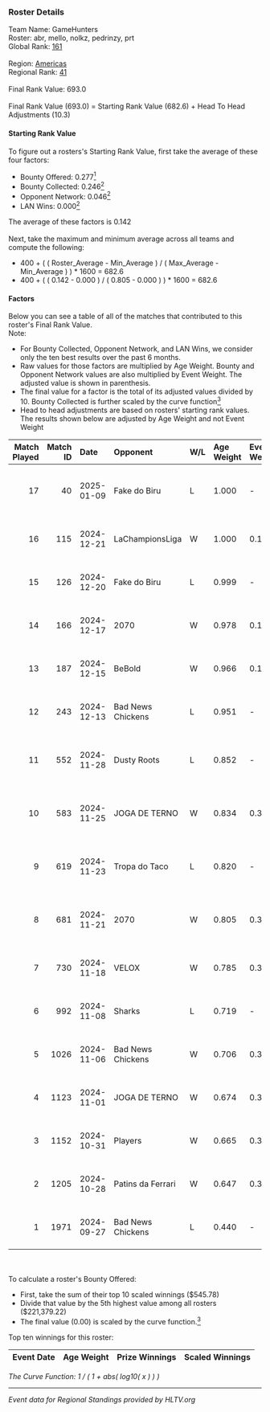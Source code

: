 ### Roster Details<br />
Team Name: GameHunters<br />
Roster: abr, mello, nolkz, pedrinzy, prt<br />
Global Rank: [161](../../standings_global_2025_01_20.md)<br />
<br />
Region: [Americas]( ../../standings_americas_2025_01_20.md)<br />
Regional Rank: [41]( ../../standings_americas_2025_01_20.md)<br />
<br />
Final Rank Value:  693.0<br />
<br />
Final Rank Value (693.0) = Starting Rank Value (682.6) + Head To Head Adjustments (10.3)<br />

#### Starting Rank Value<br />
To figure out a rosters's Starting Rank Value, first take the average of these four factors:<br />
- Bounty Offered: 0.277[<sup>1</sup>](#table2)
- Bounty Collected: 0.246[<sup>2</sup>](#table1)
- Opponent Network: 0.046[<sup>2</sup>](#table1)
- LAN Wins: 0.000[<sup>2</sup>](#table1)

The average of these factors is 0.142<br />
<br />
Next, take the maximum and minimum average across all teams and compute the following:<br />
- 400 + ( ( Roster_Average - Min_Average ) / ( Max_Average - Min_Average ) ) * 1600 = 682.6
- 400 + ( ( 0.142 - 0.000 ) / ( 0.805 - 0.000 ) ) * 1600 = 682.6


#### Factors<br />
Below you can see a table of all of the matches that contributed to this roster's Final Rank Value.<br />
Note:<br />

- For Bounty Collected, Opponent Network, and LAN Wins, we consider only the ten best results over the past 6 months.
- Raw values for those factors are multiplied by Age Weight. Bounty and Opponent Network values are also multiplied by Event Weight. The adjusted value is shown in parenthesis.
- The final value for a factor is the total of its adjusted values divided by 10. Bounty Collected is further scaled by the curve function[<sup>3</sup>](#curveFunction)
- Head to head adjustments are based on rosters' starting rank values. The results shown below are adjusted by Age Weight and not Event Weight
<span id="table1"></span><br />


| Match Played | Match ID | Date       | Opponent          | W/L | Age Weight | Event Weight | Bounty Collected | Opponent Network | LAN Wins  | H2H Adj. | Roster                               |
| -: | -: | :- | :- | :- | :- | :- | :- | :- | :- | -: | :- |
|           17 |       40 | 2025-01-09 | Fake do Biru      | L   | 1.000      | -            | -                | -                | -         |   -19.95 | abr, mello, nolkz, pedrinzy, prt     |
|           16 |      115 | 2024-12-21 | LaChampionsLiga   | W   | 1.000      | 0.143        | 0.009 (0.001)    | 0.125 (0.018)    | 0 (0.000) |    11.04 | abr, Lich, mello, pedrinzy, prt      |
|           15 |      126 | 2024-12-20 | Fake do Biru      | L   | 0.999      | -            | -                | -                | -         |   -21.13 | abr, Lich, mello, pedrinzy, prt      |
|           14 |      166 | 2024-12-17 | 2070              | W   | 0.978      | 0.143        | 0.003 (0.000)    | 0.222 (0.031)    | 0 (0.000) |    12.45 | abr, Lich, mello, pedrinzy, prt      |
|           13 |      187 | 2024-12-15 | BeBold            | W   | 0.966      | 0.143        | 0.000 (0.000)    | 0.050 (0.007)    | 0 (0.000) |     6.55 | abr, Lich, mello, pedrinzy, prt      |
|           12 |      243 | 2024-12-13 | Bad News Chickens | L   | 0.951      | -            | -                | -                | -         |   -16.27 | abr, Lich, mello, pedrinzy, prt      |
|           11 |      552 | 2024-11-28 | Dusty Roots       | L   | 0.852      | -            | -                | -                | -         |    -9.46 | cerolzin, Lich, mello, pedrinzy, prt |
|           10 |      583 | 2024-11-25 | JOGA DE TERNO     | W   | 0.834      | 0.371        | 0.000 (0.000)    | 0.149 (0.046)    | 0 (0.000) |     9.05 | cerolzin, Lich, mello, pedrinzy, prt |
|            9 |      619 | 2024-11-23 | Tropa do Taco     | L   | 0.820      | -            | -                | -                | -         |   -10.53 | cerolzin, Lich, mello, pedrinzy, prt |
|            8 |      681 | 2024-11-21 | 2070              | W   | 0.805      | 0.371        | 0.003 (0.001)    | 0.222 (0.066)    | 0 (0.000) |    10.27 | cerolzin, Lich, mello, pedrinzy, prt |
|            7 |      730 | 2024-11-18 | VELOX             | W   | 0.785      | 0.371        | 0.000 (0.000)    | 0.158 (0.046)    | 0 (0.000) |     6.44 | abr, Lich, mello, pedrinzy, prt      |
|            6 |      992 | 2024-11-08 | Sharks            | L   | 0.719      | -            | -                | -                | -         |    -1.57 | abr, Lich, mello, pedrinzy, prt      |
|            5 |     1026 | 2024-11-06 | Bad News Chickens | W   | 0.706      | 0.371        | 0.008 (0.002)    | 0.240 (0.063)    | 0 (0.000) |    10.83 | abr, Lich, mello, pedrinzy, prt      |
|            4 |     1123 | 2024-11-01 | JOGA DE TERNO     | W   | 0.674      | 0.371        | 0.000 (0.000)    | 0.149 (0.037)    | 0 (0.000) |     8.35 | abr, Lich, mello, pedrinzy, prt      |
|            3 |     1152 | 2024-10-31 | Players           | W   | 0.665      | 0.371        | 0.014 (0.003)    | 0.409 (0.101)    | 0 (0.000) |    11.51 | abr, Lich, mello, pedrinzy, prt      |
|            2 |     1205 | 2024-10-28 | Patins da Ferrari | W   | 0.647      | 0.371        | 0.002 (0.000)    | 0.179 (0.043)    | 0 (0.000) |     9.36 | abr, Lich, mello, pedrinzy, prt      |
|            1 |     1971 | 2024-09-27 | Bad News Chickens | L   | 0.440      | -            | -                | -                | -         |    -6.62 | abr, Lich, mello, pedrinzy, prt      |

<br />
<span id="table2"></span><br />
To calculate a roster's Bounty Offered:<br />

- First, take the sum of their top 10 scaled winnings ($545.78)
- Divide that value by the 5th highest value among all rosters ($221,379.22)
- The final value (0.00) is scaled by the curve function.[<sup>3</sup>](#curveFunction)

Top ten winnings for this roster:<br />

| Event Date | Age Weight | Prize Winnings | Scaled Winnings |
| :- | -: | :- | :- |


<span id="curveFunction"></span>_The Curve Function: 1 / ( 1 + abs( log10( x ) ) )_<br />

---
_Event data for Regional Standings provided by HLTV.org_<br />
